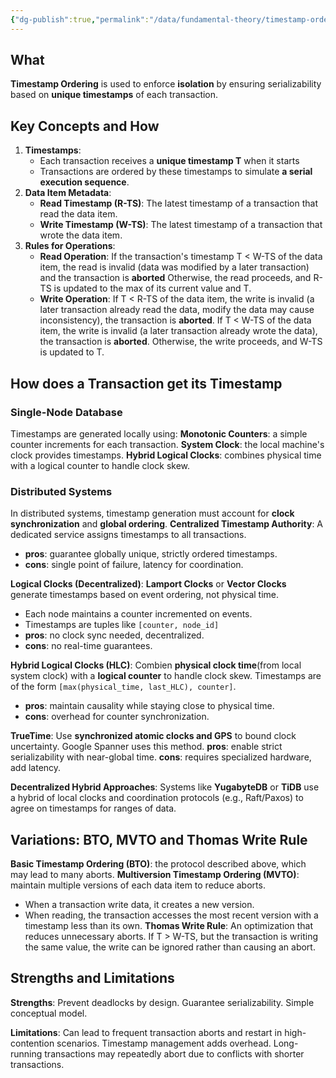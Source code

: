 ```yaml
---
{"dg-publish":true,"permalink":"/data/fundamental-theory/timestamp-ordering/"}
---
```



## What
**Timestamp Ordering** is used to enforce **isolation** by ensuring serializability based on **unique timestamps** of each transaction.

## Key Concepts and How
1. **Timestamps**:
	- Each transaction receives a **unique timestamp T** when it starts
	- Transactions are ordered by these timestamps to simulate **a serial execution sequence**.
2. **Data Item Metadata**:
	- **Read Timestamp (R-TS)**: The latest timestamp of a transaction that read the data item.
	- **Write Timestamp (W-TS)**: The latest timestamp of a transaction that wrote the data item.
3. **Rules for Operations**:
	- **Read Operation**:
		If the transaction's timestamp T < W-TS of the data item, the read is invalid (data was modified by a later transaction) and the transaction is **aborted**
		Otherwise, the read proceeds, and R-TS is updated to the max of its current value and T.
	- **Write Operation**:
		If T < R-TS of the data item, the write is invalid (a later transaction already read the data, modify the data may cause inconsistency), the transaction is **aborted**.
		If T < W-TS of the data item, the write is invalid (a later transaction already wrote the data), the transaction is **aborted**.
		Otherwise, the write proceeds, and W-TS is updated to T.

## How does a Transaction get its Timestamp
### Single-Node Database
Timestamps are generated locally using:
**Monotonic Counters**: a simple counter increments for each transaction.
**System Clock**: the local machine's clock provides timestamps.
**Hybrid Logical Clocks**: combines physical time with a logical counter to handle clock skew.

### Distributed Systems
In distributed systems, timestamp generation must account for **clock synchronization** and **global ordering**.
**Centralized Timestamp Authority**: A dedicated service assigns timestamps to all transactions.
- **pros**: guarantee globally unique, strictly ordered timestamps.
- **cons**: single point of failure, latency for coordination.

**Logical Clocks (Decentralized)**: **Lamport Clocks** or **Vector Clocks** generate timestamps based on event ordering, not physical time.
- Each node maintains a counter incremented on events.
- Timestamps are tuples like `[counter, node_id]`
- **pros**: no clock sync needed, decentralized.
- **cons**: no real-time guarantees.

**Hybrid Logical Clocks (HLC)**: Combien **physical clock time**(from local system clock) with a **logical counter** to handle clock skew.
Timestamps are of the form `[max(physical_time, last_HLC), counter]`.
- **pros**: maintain causality while staying close to physical time.
- **cons**: overhead for counter synchronization.

**TrueTime**: Use **synchronized atomic clocks and GPS** to bound clock uncertainty. Google Spanner uses this method.
**pros**: enable strict serializability with near-global time.
**cons**: requires specialized hardware, add latency.

**Decentralized Hybrid Approaches**: Systems like **YugabyteDB** or **TiDB** use a hybrid of local clocks and coordination protocols (e.g., Raft/Paxos) to agree on timestamps for ranges of data.

## Variations: BTO, MVTO and Thomas Write Rule
**Basic Timestamp Ordering (BTO)**: the protocol described above, which may lead to many aborts.
**Multiversion Timestamp Ordering (MVTO)**: maintain multiple versions of each data item to reduce aborts.
- When a transaction write data, it creates a new version.
- When reading, the transaction accesses the most recent version with a timestamp less than its own.
**Thomas Write Rule**: An optimization that reduces unnecessary aborts.
If T > W-TS, but the transaction is writing the same value, the write can be ignored rather than causing an abort.

## Strengths and Limitations
**Strengths**:
Prevent deadlocks by design.
Guarantee serializability.
Simple conceptual model.

**Limitations**:
Can lead to frequent transaction aborts and restart in high-contention scenarios.
Timestamp management adds overhead.
Long-running transactions may repeatedly abort due to conflicts with shorter transactions.


